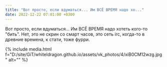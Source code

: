 ```yaml
---
title: "Вот просто, если вдуматься... Им ВСЁ ВРЕМЯ надо хо..."
date: 2022-12-22 07:01:00 +0300
---
```


Вот просто, если вдуматься... Им ВСЁ ВРЕМЯ надо хотеть кого-то "бить".
Нет, это не скрин со смарт часов, это сеть irc, когда-то в древние времена, к стати, тоже фурри.

{% include media.html f="D:/site/GiT/whiteldragon.github.io/assets/vk_photos/4/xiB0CM12wzg.jpg" alt="" %}

